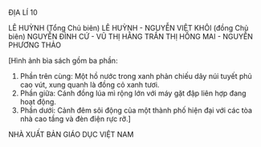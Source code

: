ĐỊA LÍ 10

LÊ HUỲNH (Tổng Chủ biên)
LÊ HUỲNH - NGUYỄN VIỆT KHÔI (đồng Chủ biên)
NGUYỄN ĐÌNH CỨ - VŨ THỊ HẰNG
TRẦN THỊ HỒNG MAI - NGUYỄN PHƯƠNG THẢO

[Hình ảnh bìa sách gồm ba phần:
1. Phần trên cùng: Một hồ nước trong xanh phản chiếu dãy núi tuyết phủ cao vút, xung quanh là đồng cỏ xanh tươi.
2. Phần giữa: Cánh đồng lúa mì rộng lớn với máy gặt đập liên hợp đang hoạt động.
3. Phần dưới: Cảnh đêm sôi động của một thành phố hiện đại với các tòa nhà cao tầng và đèn điện rực rỡ.]

NHÀ XUẤT BẢN GIÁO DỤC VIỆT NAM